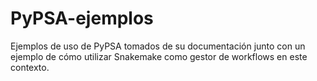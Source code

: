 # PyPSA-ejemplos
Ejemplos de uso de PyPSA tomados de su documentación junto con un ejemplo de cómo utilizar Snakemake como gestor de workflows en este contexto.
